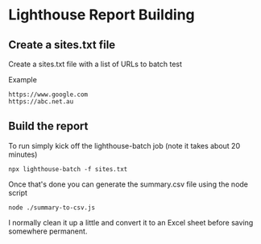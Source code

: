 # Lighthouse Report Building

## Create a sites.txt file
Create a sites.txt file with a list of URLs to batch test

Example
```
https://www.google.com
https://abc.net.au
```


## Build the report

To run simply kick off the lighthouse-batch job (note it takes about 20 minutes)

```
npx lighthouse-batch -f sites.txt
```

Once that's done you can generate the summary.csv file using the node script

```
node ./summary-to-csv.js
```

I normally clean it up a little and convert it to an Excel sheet before saving somewhere permanent.
